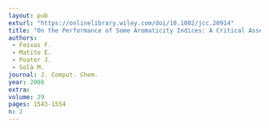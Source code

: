 ```yaml
---
layout: pub
exturl: "https://onlinelibrary.wiley.com/doi/10.1002/jcc.20914"
title: "On the Performance of Some Aromaticity Indices: A Critical Assessment Using a Test Set"
authors:
 - Feixas F.
 - Matito E.
 - Poater J.
 - Solà M.
journal: J. Comput. Chem.
year: 2008
extra: 
volume: 29
pages: 1543-1554
n: 2
---
```


